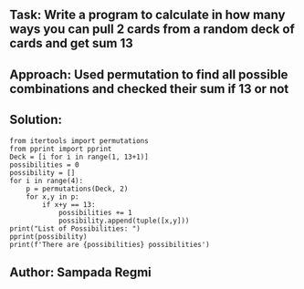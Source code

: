 ## Task: Write a program to calculate in how many ways you can pull 2 cards from a random deck of cards and get sum 13
## Approach: Used permutation to find all possible combinations and checked their sum if 13 or not
## Solution:
```
from itertools import permutations
from pprint import pprint
Deck = [i for i in range(1, 13+1)]
possibilities = 0
possibility = []
for i in range(4):
    p = permutations(Deck, 2)
    for x,y in p:
        if x+y == 13:
            possibilities += 1
            possibility.append(tuple([x,y]))
print("List of Possibilities: ")
pprint(possibility)
print(f'There are {possibilities} possibilities')
```
## Author: Sampada Regmi
